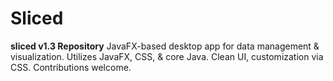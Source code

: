 # Sliced
 **sliced v1.3 Repository**  JavaFX-based desktop app for data management &amp; visualization. Utilizes JavaFX, CSS, &amp; core Java. Clean UI, customization via CSS. Contributions welcome.
